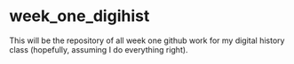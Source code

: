 # week_one_digihist
This will be the repository of all week one github work for my digital history class (hopefully, assuming I do everything right).
